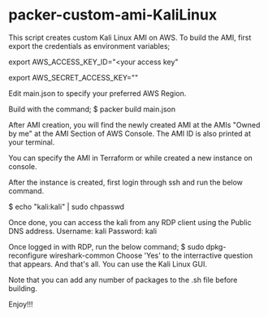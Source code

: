 # packer-custom-ami-KaliLinux

This script creates custom Kali Linux AMI on AWS.
To build the AMI, first export the credentials as environment variables;

export AWS_ACCESS_KEY_ID="<your access key"

export AWS_SECRET_ACCESS_KEY="<your secret key>"
  
Edit main.json to specify your preferred AWS Region. 
  
Build with the command;
$ packer build main.json
  
After AMI creation, you will find the newly created AMI at the AMIs "Owned by me" at the AMI Section of AWS Console. The AMI ID is also printed at your terminal.
  
You can specify the AMI in Terraform or while created a new instance on console.
  
After the instance is created, first login through ssh and run the below command.
  
$ echo "kali:kali" | sudo chpasswd
  
Once done, you can access the kali from any RDP client using the Public DNS address. 
Username: kali
Password: kali
  
Once logged in with RDP, run the below command;
$ sudo dpkg-reconfigure wireshark-common
Choose 'Yes' to the interractive question that appears. And that's all. You can use the Kali Linux GUI.
  
Note that you can add any number of packages to the .sh file before building.
  
Enjoy!!!
